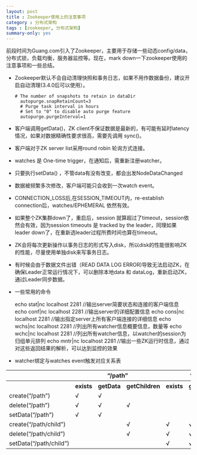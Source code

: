 ```yaml
---
layout: post
title : Zookeeper使用上的注意事项 
category : 分布式架构
tags : [zookeeper, 分布式架构]
summary-only: yes
---
```


前段时间为Guang.com引入了Zookeeper，主要用于存储一些动态config/data，分布式锁，负载均衡，服务器监控等。现在，mark down一下zookeeper使用的注意事项和一些总结。

- Zookeeper默认不会自动清理快照和事务日志，如果不用作数据备份，建议开启自动清理(3.4.0后可以使用）。
	<pre><code># The number of snapshots to retain in dataDir 
	autopurge.snapRetainCount=3
	# Purge task interval in hours
	# Set to "0" to disable auto purge feature
	autopurge.purgeInterval=1</code></pre>
	

- 客户端调用getData()，ZK client不保证数据是最新的，有可能有延时latency情况，如果对数据精确性要求很高，需要先调用 sync()。

- 客户端对于ZK server list采用round robin 轮询方式连接。

- watches 是 One-time trigger，在通知后，需重新注册watcher。

- 只要执行setData() ，不管data有没有改变，都会出发NodeDataChanged

- 数据被频繁多次修改，客户端可能只会收到一次watch event。

- CONNECTION_LOSS后,在SESSION_TIMEOUT内，re-establish connection后，watches/EPHEMERAL 依然有效。

- 如果整个ZK集群down了，重启后，session 就算超过了timeout，session依然会有效，因为session timeouts 是 tracked by the leader，同理如果leader down了，在重新选leader过程所费时间也算在timeout。

- ZK会将每次更新操作以事务日志的形式写入disk，所以disk的性能很影响ZK的性能，尽量使用单独disk来写事务日志。

- 有时候会由于数据文件出错（READ DATA LOG ERROR)导致无法启动ZK，在确保Leader正常运行情况下，可以删除本地data 和 dataLog，重新启动ZK，通过Leader同步数据。

- 一些常用的命令

	echo stat|nc localhost 2281 //输出server简要状态和连接的客户端信息
	echo conf|nc localhost 2281 //输出server的详细配置信息
	echo cons|nc localhost 2281	//输出指定server上所有客户端连接的详细信息
	echo wchs|nc localhost 2281	//列出所有watcher信息概要信息，数量等
	echo wchc|nc localhost 2281	//列出所有watcher信息，以watcher的session为归组单元排列
	echo mntr|nc localhost 2281	//输出一些ZK运行时信息，通过对这些返回结果的解析，可以达到监控的效果

- watcher绑定与watches event触发对应关系表

<table border="0" cellspacing="0" cellpadding="0" width="674">
<tbody>
<tr>
<th width="200"></th>
<th colspan="3" width="235">“/path”</th>
<th colspan="3" width="238">“/path/child”</th>
</tr>
<tr>
<th width="200"></th>
<th width="62">exists</th>
<th width="70">getData</th>
<th width="102">getChildren</th>
<th width="66">exists</th>
<th width="70">getData</th>
<th width="102">getChildren</th>
</tr>
<tr>
<td width="200">create(“/path”)</td>
<td width="62">√</td>
<td width="70">√</td>
<td width="102"> </td>
<td width="66"> </td>
<td width="70"> </td>
<td width="102"> </td>
</tr>
<tr>
<td width="200">delete(“/path”)</td>
<td width="62">√</td>
<td width="70">√</td>
<td width="102">√</td>
<td width="66"> </td>
<td width="70"> </td>
<td width="102"> </td>
</tr>
<tr>
<td width="200">setData(“/path”)</td>
<td width="62">√</td>
<td width="70">√</td>
<td width="102"> </td>
<td width="66"> </td>
<td width="70"> </td>
<td width="102"> </td>
</tr>
<tr>
<td width="200">create(“/path/child”)</td>
<td width="62"> </td>
<td width="70"> </td>
<td width="102">√</td>
<td width="66">√</td>
<td width="70">√</td>
<td width="102"> </td>
</tr>
<tr>
<td width="200">delete(“/path/child”)</td>
<td width="62"> </td>
<td width="70"> </td>
<td width="102">√</td>
<td width="66">√</td>
<td width="70">√</td>
<td width="102">√</td>
</tr>
<tr>
<td width="200">setData(“/path/child”)</td>
<td width="62"> </td>
<td width="70"> </td>
<td width="102"> </td>
<td width="66">√</td>
<td width="70">√</td>
<td width="102"> </td>
</tr>
</tbody>
</table>



